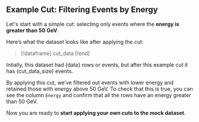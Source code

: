 ## Example Cut: Filtering Events by Energy
Let's start with a simple cut: selecting only events where the **energy is greater than 50 GeV**.

Here’s what the dataset looks like after applying the cut:

> [!dataframe]
cut_data
> [!end]

Intially, this dataset had {data} rows or events, but after this example cut it has {cut_data_size} events.

By applying this cut, we’ve filtered out events with lower energy and retained those with energy above 50 GeV. To check that this is true, you can see the column `Energy` and confirm that all the rows have an energy greater than 50 GeV.

Now you are ready to **start applying your own cuts to the mock dataset**.


